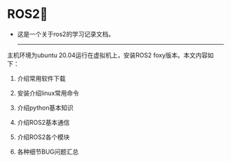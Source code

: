 # ROS2:rocket:

- 这是一个关于ros2的学习记录文档。

  ---

主机环境为ubuntu 20.04运行在虚拟机上，安装ROS2 foxy版本。本文内容如下：

1. 介绍常用软件下载

   

2. 安装介绍linux常用命令

   

3. 介绍python基本知识

   

4. 介绍ROS2基本通信

   

5. 介绍ROS2各个模块

   

6. 各种细节BUG问题汇总
